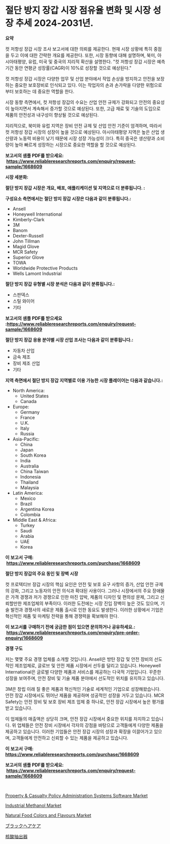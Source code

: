 <p><h1>절단 방지 장갑 시장 점유율 변화 및 시장 성장 추세 2024-2031년.</h1></p><p><strong>요약</strong></p>
<p><p>컷 저항성 장갑 시장 조사 보고서에 대한 의뢰를 제공한다. 현재 시장 상황에 특히 중점을 두고 이에 대한 간략한 개요를 제공한다. 또한, 시장 동향에 대해 설명하며, 북미, 아시아태평양, 유럽, 미국 및 중국의 지리적 확산을 설명한다. "컷 저항성 장갑 시장은 예측 기간 동안 연평균 성장률(CAGR)이 10%로 성장할 것으로 예상된다."</p><p>컷 저항성 장갑 시장은 다양한 업무 및 산업 분야에서 작업 손상을 방지하고 안전을 보장하는 중요한 보호장비로 인식되고 있다. 이는 작업자의 손과 손가락을 다양한 위험으로부터 보호하는 데 중요한 역할을 한다.</p><p>시장 동향 측면에서, 컷 저항성 장갑의 수요는 산업 안전 규제가 강화되고 안전의 중요성이 높아지면서 계속해서 증가할 것으로 예상된다. 또한, 고급 재료 및 기술의 도입으로 제품의 안전성과 내구성이 향상될 것으로 예상된다.</p><p>지리적으로, 북미와 유럽 지역은 장비 안전 규제 및 산업 안전 기준이 엄격하며, 따라서 컷 저항성 장갑 시장의 성장이 높을 것으로 예상된다. 아시아태평양 지역은 높은 산업 생산량과 노동력 비용이 낮기 때문에 시장 성장 가능성이 크다. 특히 중국은 생산량과 소비량이 높아 빠르게 성장하는 시장으로 중요한 역할을 할 것으로 예상된다.</p></p>
<p><strong>보고서의 샘플 PDF를 받으세요: &nbsp;<a href="https://www.reliableresearchreports.com/enquiry/request-sample/1668609">https://www.reliableresearchreports.com/enquiry/request-sample/1668609</a></strong></p>
<p><strong>시장 세분화:</strong></p>
<p><strong> 절단 방지 장갑 시장은 개요, 배포, 애플리케이션 및 지역으로 더 분류됩니다. :</strong></p>
<p><strong>구성요소 측면에서는 절단 방지 장갑 시장은 다음과 같이 분류됩니다.:</strong></p>
<p><ul><li>Ansell</li><li>Honeywell International</li><li>Kimberly-Clark</li><li>3M</li><li>Banom</li><li>Dexter-Russell</li><li>John Tillman</li><li>Magid Glove</li><li>MCR Safety</li><li>Superior Glove</li><li>TOWA</li><li>Worldwide Protective Products</li><li>Wells Lamont Industrial</li></ul></p>
<p><strong> 절단 방지 장갑 유형별 시장 분석은 다음과 같이 분류됩니다.:</strong></p>
<p><ul><li>스판덱스</li><li>스틸 와이어</li><li>기타</li></ul></p>
<p><strong>보고서의 샘플 PDF를 받으세요 :<a href="https://www.reliableresearchreports.com/enquiry/request-sample/1668609">https://www.reliableresearchreports.com/enquiry/request-sample/1668609</a></strong></p>
<p><strong> 절단 방지 장갑 응용 분야별 시장 산업 조사는 다음과 같이 분류됩니다.:</strong></p>
<p><ul><li>자동차 산업</li><li>금속 제조</li><li>장비 제조 산업</li><li>기타</li></ul></p>
<p><strong>지역 측면에서 절단 방지 장갑 지역별로 이용 가능한 시장 플레이어는 다음과 같습니다.:</strong></p>
<p><ul>
    <li>
        North America:
        <ul>
            <li>United States</li>
            <li>Canada</li>
        </ul>
    </li>
    <li>
        Europe:
        <ul>
            <li>Germany</li>
            <li>France</li>
            <li>U.K.</li>
            <li>Italy</li>
            <li>Russia</li>
        </ul>
    </li>
    <li>
        Asia-Pacific:
        <ul>
            <li>China</li>
            <li>Japan</li>
            <li>South Korea</li>
            <li>India</li>
            <li>Australia</li>
            <li>China Taiwan</li>
            <li>Indonesia</li>
            <li>Thailand</li>
            <li>Malaysia</li>
        </ul>
    </li>
    <li>
        Latin America:
        <ul>
            <li>Mexico</li>
            <li>Brazil</li>
            <li>Argentina Korea</li>
            <li>Colombia</li>
        </ul>
    </li>
    <li>
        Middle East & Africa:
        <ul>
            <li>Turkey</li>
            <li>Saudi</li>
            <li>Arabia</li>
            <li>UAE</li>
            <li>Korea</li>
        </ul>
    </li>
    </ul></p>
<p><strong>이 보고서 구매: &nbsp;<a href="https://www.reliableresearchreports.com/purchase/1668609">https://www.reliableresearchreports.com/purchase/1668609</a></strong></p>
<p><strong>절단 방지 장갑의 주요 동인 및 장벽 시장</strong></p>
<p><p>컷 프로텍티브 장갑 시장의 핵심 요인은 안전 및 보호 요구 사항의 증가, 산업 안전 규제의 강화, 그리고 노동자의 안전 의식과 확대된 사용이다. 그러나 시장에서의 주요 장애물은 가격 경쟁과 저가 경쟁으로 인한 마진 압박, 제품의 디자인 및 편의성 문제, 그리고 신뢰할만한 제조업체의 부족이다. 이러한 도전에는 시장 진입 장벽이 높은 것도 있으며, 기술 발전과 경쟁사의 새로운 제품 출시로 인한 동요도 발생한다. 이러한 상황에서 기업은 혁신적인 제품 및 마케팅 전략을 통해 경쟁력을 확보해야 한다.</p></p>
<p><strong>이 보고서를 구매하기 전에 궁금한 점이 있으면 문의하거나 공유하세요.: &nbsp;<a href="https://www.reliableresearchreports.com/enquiry/pre-order-enquiry/1668609">https://www.reliableresearchreports.com/enquiry/pre-order-enquiry/1668609</a></strong></p>
<p><strong>경쟁 구도</strong></p>
<p><p>저는 몇몇 주요 경쟁 업체를 소개할 것입니다. Ansell은 방탄 장갑 및 안전 장비의 선도적인 제조업체로, 글로브 및 안전 제품 시장에서 선두를 달리고 있습니다. Honeywell International은 글로벌 다양한 제품과 서비스를 제공하는 다국적 기업입니다. 꾸준한 성장을 보여주며, 안전 장비 및 기술 제품 분야에서 선도적인 위치를 유지하고 있습니다.</p><p>3M은 창립 이래 질 좋은 제품과 혁신적인 기술로 세계적인 기업으로 성장해왔습니다. 안전 장갑 시장에서도 뛰어난 제품을 제공하며 성공적인 성장을 거두고 있습니다. MCR Safety는 안전 장비 및 보호 장비 제조 업체 중 하나로, 안전 장갑 시장에서 높은 평가를 받고 있습니다.</p><p>이 업체들의 매출액은 상당히 크며, 안전 장갑 시장에서 중요한 위치를 차지하고 있습니다. 위 업체들은 안전 장비 시장에서 각자의 강점을 바탕으로 고객들에게 다양한 제품을 제공하고 있습니다. 이러한 기업들은 안전 장갑 시장의 성장과 확장을 이끌어가고 있으며, 고객들에게 안전하고 신뢰할 수 있는 제품을 제공하고 있습니다.</p></p>
<p><strong>이 보고서 구매: &nbsp; <a href="https://www.reliableresearchreports.com/purchase/1668609">https://www.reliableresearchreports.com/purchase/1668609</a></strong></p>
<p><strong>보고서의 샘플 PDF를 받으세요: &nbsp;<a href="https://www.reliableresearchreports.com/enquiry/request-sample/1668609">https://www.reliableresearchreports.com/enquiry/request-sample/1668609</a></strong><strong></strong></p>
<p>&nbsp;</p>
<p><p><a href="https://unruly-ladybug-44b.notion.site/Decoding-the-Property-Casualty-Policy-Administration-Systems-Software-Market-A-Deep-Dive-into-the-4b348d0d757842e9a7cdf1739f751076">Property & Casualty Policy Administration Systems Software Market</a></p><p><a href="https://github.com/vimar16th/Market-Research-Report-List-3/blob/main/industrial-methanol-market.md">Industrial Methanol Market</a></p><p><a href="https://issuu.com/reportprime-2/docs/natural-food-colors-and-flavours-market-size-2030.">Natural Food Colors and Flavours Market</a></p><p><a href="https://medium.com/@reyeshowell655/%E9%BB%92%E9%AB%AA%E3%82%B1%E3%82%A2%E5%B8%82%E5%A0%B4-%E3%82%BF%E3%82%A4%E3%83%97-%E3%82%A2%E3%83%97%E3%83%AA%E3%82%B1%E3%83%BC%E3%82%B7%E3%83%A7%E3%83%B3-%E5%9C%B0%E7%90%86%E3%81%AB%E3%82%88%E3%82%8B%E5%8C%85%E6%8B%AC%E7%9A%84%E8%A9%95%E4%BE%A1-e90796e22a35">ブラックヘアケア</a></p><p><a href="https://github.com/zjkmgcs938405/Market-Research-Report-List-1/blob/main/8115600191882.md">核酸抽出器</a></p></p>